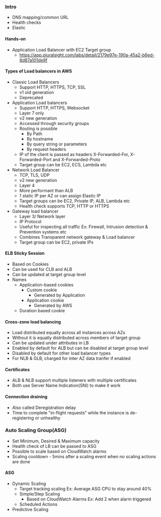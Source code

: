 ### Intro
- DNS mapping/common URL
- Health checks
- Elastic

#### Hands-on
- Application Load Balancer with EC2 Target group
  - https://app.pluralsight.com/labs/detail/2179e97e-190a-45a2-b6ed-8d87a101de9f

#### Types of Load balancers in AWS
- Classic Load Balancers
  - Support HTTP, HTTPS, TCP, SSL
  - v1 old generation
  - Deprecated
- Application Load balancers
  - Support HTTP, HTTPS, Websocket
  - Layer 7 only
  - v2 new generation
  - Accessed through security groups
  - Routing is possible
    - By Path
    - By hostname
    - By query string or parameters
    - By request headers
  - IP of the client is passed as headers X-Forwarded-For, X-Forwarded-Port and X-Forwarded-Proto 
  - Target group can be EC2, ECS, Lambda etc
- Network Load Balancer
  - TCP, TLS, UDP
  - v2 new generation
  - Layer 4
  - More performant than ALB
  - 1 static IP per AZ or can assign Elastic IP
  - Target groups can be EC2, Private IP, ALB, Lambda etc
  - Health check supports TCP, HTTP or HTTPS
- Gateway load balancer
  - Layer 3/ Network layer
  - IP Protocol
  - Useful for inspecting all traffic Ex: Firewall, Intrusion detection & Prevention systems etc
  - Combines Transparent network gateway & Load balancer
  - Target group can be EC2, private IPs

#### ELB Sticky Session
- Based on Cookies
- Can be used for CLB and ALB
- Can be updated at target group level
- Names
  - Application-based cookies
    - Custom cookie
       - Generated by Application 
    - Application cookie
      - Generated by AWS 
  - Duration based cookie
#### Cross-zone load balancing
- Load distributed equally across all instances across AZs
- Without it is equally distributed across members of target group
- Can be updated under attributes in LB
- Enabled by default for ALB but can be disabled at target group level
- Disabled by default for other load balancer types
- For NLB & GLB, charged for inter AZ data tranfer if enabled

#### Certificates
- ALB & NLB support multiple listeners with multiple certificates
- Both use Server Name Indication(SNI) to make it work

#### Connection draining
- Also called Deregistration delay
- Time to complete "in-flight requests" while the instance is de-registering or unhealthy

### Auto Scaling Group(ASG)
- Set Minimum, Desired & Maximum capacity
- Health check of LB can be passed to ASG
- Possible to scale based on CloudWatch alarms
- Scaling cooldown - 5mins after a scaling event when no scaling actions are done

#### ASG 
- Dynamic Scaling
  - Target tracking scaling Ex: Average ASG CPU to stay around 40%
  - Simple/Step Scaling 
    - Based on CloudWatch Alarms Ex: Add 2 when alarm triggered
  - Scheduled Actions
- Predictive Scaling
                                                                       
